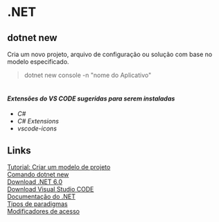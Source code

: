 # .NET

## dotnet new
Cria um novo projeto, arquivo de configuração ou solução com base no modelo especificado.
> dotnet new console -n "nome do Aplicativo"


#### <br>*Extensões do VS CODE sugeridas para serem instaladas*
- *C#*<br>
- *C# Extensions*<br>
- *vscode-icons*<br>

## Links
[Tutorial: Criar um modelo de projeto](https://docs.microsoft.com/pt-br/dotnet/core/tutorials/cli-templates-create-project-template)<br>
[Comando dotnet new](https://docs.microsoft.com/pt-br/dotnet/core/tools/dotnet-new)<br>
[Download .NET 6.0](https://dotnet.microsoft.com/en-us/download)<br>
[Download Visual Studio CODE](https://code.visualstudio.com/)<br>
[Documentação do .NET](https://docs.microsoft.com/pt-br/dotnet/)<br>
[Tipos de paradigmas](https://en.wikipedia.org/wiki/Comparison_of_multi-paradigm_programming_languages)<br>
[Modificadores de acesso](https://docs.microsoft.com/pt-br/dotnet/csharp/programming-guide/classes-and-structs/access-modifiers)<br>
